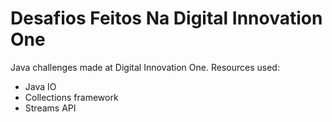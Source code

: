 # Desafios Feitos Na Digital Innovation One

Java challenges made at Digital Innovation One. Resources used:
* Java IO
* Collections framework
* Streams API
